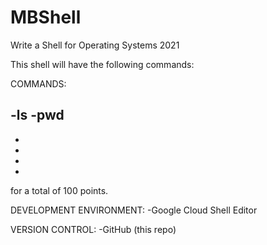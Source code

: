 # MBShell
Write a Shell for Operating Systems 2021

This shell will have the following commands:

COMMANDS:

-ls
-pwd
-
-
-
-
-

for a total of 100 points.

DEVELOPMENT ENVIRONMENT:
-Google Cloud Shell Editor

VERSION CONTROL:
-GitHub (this repo)

